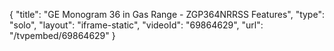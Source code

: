 {
    "title": "GE Monogram 36 in Gas Range - ZGP364NRRSS Features",
    "type": "solo",
    "layout": "iframe-static",
    "videoId": "69864629",
    "url": "\/tvpembed\/69864629"
}